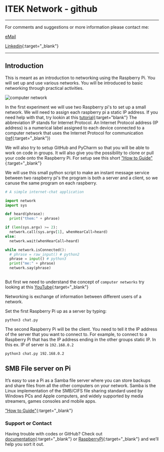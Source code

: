 # ITEK Network - github

______
For comments and suggestions or more information please contact me:

[eMail](mailto:hans@eaaa.dk)

[Linkedin](https://www.linkedin.com/in/hansjeppesen/){:target="_blank"}

______

## <span>Introduction</span>


This is meant as an introduction to networking using the Raspberry Pi. You will set up and use various networks. You will be introduced to basic networking through practical activities.

![computer network](/ITEK_01_network/images/network-cable-ethernet-computer-159304.jpeg)

In the first experiment we will use two Raspberry pi's to set up a small network. We will need to assign each raspberry pi a static IP address. If you need help with that, try lookin at this [tutorial](https://www.modmypi.com/blog/how-to-give-your-raspberry-pi-a-static-ip-address-update){:target="blank"}
The abbreviation IP stands for Internet Protocol. An Internet Protocol address (IP address) is a numerical label assigned to each device connected to a computer network that uses the Internet Protocol for communication ([ref](https://tools.ietf.org/html/rfc760){:target="_blank"})

We will also try to setup GitHub and PyCharm so that you will be able to work on code in groups. It will also give you the possibility to clone or pull your code onto the Raspberry Pi. For setup see this short ["How to Guide"](doc/git_pycharm.md){:target="_blank"}

We will use this small python script to make an instant message service between two raspberry pi's the program is both a server and a client, so we canuse the same program on each raspberry.

```python
# A simple internet-chat application

import network
import sys

def heard(phrase):
  print("them:" + phrase)

if (len(sys.argv) >= 2):
  network.call(sys.argv[1], whenHearCall=heard)
else:  
  network.wait(whenHearCall=heard)

while network.isConnected():
  # phrase = raw_input() # python2
  phrase = input() # python3
  print("me:" + phrase)
  network.say(phrase)
  
```

But first we need to understand the concept of ```computer networks``` try looking at this [YouTube](https://www.youtube.com/watch?v=kNJZ-v263zc){:target="_blank"}

Networking is exchange of information between different users of a network.

Set the first Raspberry Pi up as a server by typing:

```python3 chat.py```

The second Raspberry Pi will be the client. You need to tell it the IP address of the server that you want to connect to. For example, to connect to a Raspberry Pi that has the IP address ending in the other groups static IP. In this ex. IP of server is ```192.168.0.2```

```python3 chat.py 192.168.0.2```

## <span>SMB File server on Pi</span>

It’s easy to use a Pi as a Samba file server where you can store backups and share files from all the other computers on your network.
Samba is the Linux implementation of the SMB/CIFS file sharing standard used by Windows PCs and Apple computers, and widely supported by media streamers, games consoles and mobile apps.

<span></span>  ["How to Guide"](doc/smb_server.md){:target="_blank"}

### Support or Contact

Having trouble with codes or GitHub? Check out [documentation](https://help.github.com/categories/github-pages-basics/){:target="_blank"} or [RaspberryPi](https://www.raspberrypi.org/documentation/){:target="_blank"} and we’ll help you sort it out.
